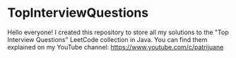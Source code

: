 # TopInterviewQuestions
Hello everyone! I created this repository to store all my solutions to the "Top Interview Questions" LeetCode collection in Java.
You can find them explained on my YouTube channel: https://www.youtube.com/c/patrijuane
